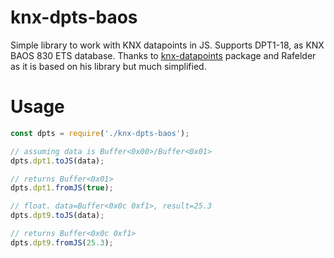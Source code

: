 # knx-dpts-baos

Simple library to work with KNX datapoints in JS. Supports DPT1-18, as KNX BAOS 830 ETS database. Thanks to [knx-datapoints](https://github.com/Rafelder/knx-datapoints) package and Rafelder as it is based on his library but much simplified.

# Usage

```javascript
const dpts = require('./knx-dpts-baos');

// assuming data is Buffer<0x00>/Buffer<0x01>
dpts.dpt1.toJS(data);

// returns Buffer<0x01>
dpts.dpt1.fromJS(true);

// float. data=Buffer<0x0c 0xf1>, result=25.3
dpts.dpt9.toJS(data);

// returns Buffer<0x0c 0xf1>
dpts.dpt9.fromJS(25.3); 
```